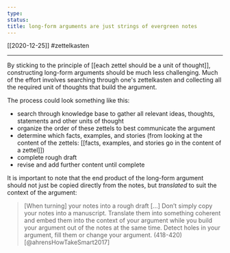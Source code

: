```yaml
---
type:
status:
title: long-form arguments are just strings of evergreen notes
---
```


[[2020-12-25]]
#zettelkasten 

---
By sticking to the principle of [[each zettel should be a unit of thought]], constructing long-form arguments should be much less challenging. Much of the effort involves searching through one's zettelkasten and collecting all the required unit of thoughts that build the argument.

The process could look something like this:
- search through knowledge base to gather all relevant ideas, thoughts, statements and other units of thought
- organize the order of these zettels to best communicate the argument
- determine which facts, examples, and stories (from looking at the content of the zettels: [[facts, examples, and stories go in the content of a zettel]])
- complete rough draft
- revise and add further content until complete

It is important to note that the end product of the long-form argument should not just be copied directly from the notes, but *translated* to suit the context of the argument:
> [When turning] your notes into a rough draft [...] Don’t simply copy your notes into a manuscript. Translate them into something coherent and embed them into the context of your argument while you build your argument out of the notes at the same time. Detect holes in your argument, fill them or change your argument. (418-420)
> [@ahrensHowTakeSmart2017]